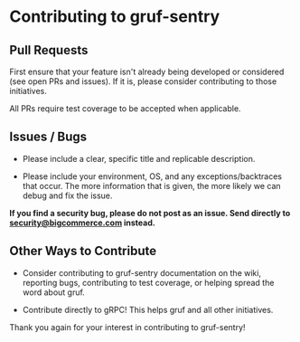 # Contributing to gruf-sentry

## Pull Requests

First ensure that your feature isn't already being developed or considered (see open PRs and issues). 
If it is, please consider contributing to those initiatives.

All PRs require test coverage to be accepted when applicable.

## Issues / Bugs
 
* Please include a clear, specific title and replicable description.

* Please include your environment, OS, and any exceptions/backtraces that occur. The more
information that is given, the more likely we can debug and fix the issue.

**If you find a security bug, please do not post as an issue. Send directly to security@bigcommerce.com 
instead.**

## Other Ways to Contribute

* Consider contributing to gruf-sentry documentation on the wiki, reporting bugs, contributing to test coverage,
or helping spread the word about gruf.

* Contribute directly to gRPC! This helps gruf and all other initiatives.

Thank you again for your interest in contributing to gruf-sentry!
